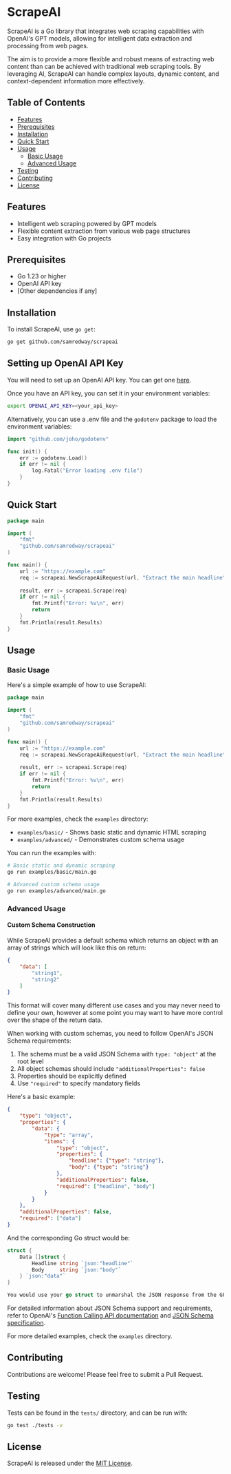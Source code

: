 # ScrapeAI

ScrapeAI is a Go library that integrates web scraping capabilities with OpenAI's GPT models, allowing for intelligent data extraction and processing from web pages.

The aim is to provide a more flexible and robust means of extracting web content than can be achieved with traditional web scraping tools. By leveraging AI, ScrapeAI can handle complex layouts, dynamic content, and context-dependent information more effectively.

## Table of Contents
- [Features](#features)
- [Prerequisites](#prerequisites)
- [Installation](#installation)
- [Quick Start](#quick-start)
- [Usage](#usage)
  - [Basic Usage](#basic-usage)
  - [Advanced Usage](#advanced-usage)
- [Testing](#testing)
- [Contributing](#contributing)
- [License](#license)

## Features

- Intelligent web scraping powered by GPT models
- Flexible content extraction from various web page structures
- Easy integration with Go projects

## Prerequisites

- Go 1.23 or higher
- OpenAI API key
- [Other dependencies if any]

## Installation

To install ScrapeAI, use `go get`:

```bash
go get github.com/samredway/scrapeai
```

## Setting up OpenAI API Key

You will need to set up an OpenAI API key. You can get one [here](https://platform.openai.com/account/api-keys).

Once you have an API key, you can set it in your environment variables:

```bash
export OPENAI_API_KEY=<your_api_key>
```

Alternatively, you can use a .env file and the `godotenv` package to load the environment variables:

```go
import "github.com/joho/godotenv"

func init() {
    err := godotenv.Load()
    if err != nil {
        log.Fatal("Error loading .env file")
    }
}
```

## Quick Start

```go
package main

import (
    "fmt"
    "github.com/samredway/scrapeai"
)

func main() {
    url := "https://example.com"
    req := scrapeai.NewScrapeAiRequest(url, "Extract the main headline")
    
    result, err := scrapeai.Scrape(req)
    if err != nil {
        fmt.Printf("Error: %v\n", err)
        return
    }
    fmt.Println(result.Results)
}
```

## Usage

### Basic Usage

Here's a simple example of how to use ScrapeAI:

```go
package main

import (
    "fmt"
    "github.com/samredway/scrapeai"
)

func main() {
    url := "https://example.com"
    req := scrapeai.NewScrapeAiRequest(url, "Extract the main headline")
    
    result, err := scrapeai.Scrape(req)
    if err != nil {
        fmt.Printf("Error: %v\n", err)
        return
    }
    fmt.Println(result.Results)
}
```

For more examples, check the `examples` directory:
- `examples/basic/` - Shows basic static and dynamic HTML scraping
- `examples/advanced/` - Demonstrates custom schema usage

You can run the examples with:

```bash
# Basic static and dynamic scraping
go run examples/basic/main.go

# Advanced custom schema usage
go run examples/advanced/main.go
```

### Advanced Usage

#### Custom Schema Construction

While ScrapeAI provides a default schema which returns an object with an array of strings which will look like this on return:

```json
{
    "data": [
        "string1",
        "string2"
    ]
}
```

This format will cover many different use cases and you may never need to define your own, however at some point you may want to have more control over the shape of the return data.

When working with custom schemas, you need to follow OpenAI's JSON Schema requirements:

1. The schema must be a valid JSON Schema with `type: "object"` at the root level
2. All object schemas should include `"additionalProperties": false`
3. Properties should be explicitly defined
4. Use `"required"` to specify mandatory fields

Here's a basic example:

```json
{
    "type": "object",
    "properties": {
        "data": {
            "type": "array",
            "items": {
                "type": "object",
                "properties": {
                    "headline": {"type": "string"},
                    "body": {"type": "string"}
                },
                "additionalProperties": false,
                "required": ["headline", "body"]
            }
        }
    },
    "additionalProperties": false,
    "required": ["data"]
}
```

And the corresponding Go struct would be:
```go
struct {
    Data []struct {
        Headline string `json:"headline"`
        Body     string `json:"body"`
    } `json:"data"`
}

You would use your go struct to unmarshal the JSON response from the GPT model.
```

For detailed information about JSON Schema support and requirements, refer to OpenAI's [Function Calling API documentation](https://platform.openai.com/docs/guides/function-calling) and [JSON Schema specification](https://json-schema.org/understanding-json-schema/).

For more detailed examples, check the `examples` directory.

## Contributing

Contributions are welcome! Please feel free to submit a Pull Request.

## Testing

Tests can be found in the `tests/` directory, and can be run with:

```bash
go test ./tests -v
```

## License

ScrapeAI is released under the [MIT License](LICENSE).
